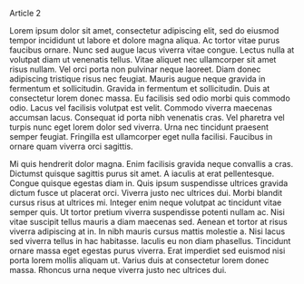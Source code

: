 Article 2

Lorem ipsum dolor sit amet, consectetur adipiscing elit, sed do eiusmod tempor incididunt ut labore et dolore magna aliqua. Ac tortor vitae purus faucibus ornare. Nunc sed augue lacus viverra vitae congue. Lectus nulla at volutpat diam ut venenatis tellus. Vitae aliquet nec ullamcorper sit amet risus nullam. Vel orci porta non pulvinar neque laoreet. Diam donec adipiscing tristique risus nec feugiat. Mauris augue neque gravida in fermentum et sollicitudin. Gravida in fermentum et sollicitudin. Duis at consectetur lorem donec massa. Eu facilisis sed odio morbi quis commodo odio. Lacus vel facilisis volutpat est velit. Commodo viverra maecenas accumsan lacus. Consequat id porta nibh venenatis cras. Vel pharetra vel turpis nunc eget lorem dolor sed viverra. Urna nec tincidunt praesent semper feugiat. Fringilla est ullamcorper eget nulla facilisi. Faucibus in ornare quam viverra orci sagittis.

Mi quis hendrerit dolor magna. Enim facilisis gravida neque convallis a cras. Dictumst quisque sagittis purus sit amet. A iaculis at erat pellentesque. Congue quisque egestas diam in. Quis ipsum suspendisse ultrices gravida dictum fusce ut placerat orci. Viverra justo nec ultrices dui. Morbi blandit cursus risus at ultrices mi. Integer enim neque volutpat ac tincidunt vitae semper quis. Ut tortor pretium viverra suspendisse potenti nullam ac. Nisi vitae suscipit tellus mauris a diam maecenas sed. Aenean et tortor at risus viverra adipiscing at in. In nibh mauris cursus mattis molestie a. Nisi lacus sed viverra tellus in hac habitasse. Iaculis eu non diam phasellus. Tincidunt ornare massa eget egestas purus viverra. Erat imperdiet sed euismod nisi porta lorem mollis aliquam ut. Varius duis at consectetur lorem donec massa. Rhoncus urna neque viverra justo nec ultrices dui.
